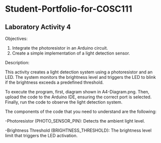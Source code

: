 # Student-Portfolio-for-COSC111


## Laboratory Activity 4

Objectives:

  1. Integrate the photoresistor in an Arduino circuit.
  2. Create a simple implementation of a light detection sensor.


Description:

This activity creates a light detection system using a photoresistor and an LED. The system monitors the brightness level and triggers the LED to blink if the brightness exceeds a predefined threshold.

To execute the program, first, diagram shown in A4-Diagram.png. Then, upload the code to the Arduino IDE, ensuring the correct port is selected. Finally, run the code to observe the light detection system. 

The components of the code that you need to understand are the following:


-Photoresistor (PHOTO_SENSOR_PIN): Detects the ambient light level.

-Brightness Threshold (BRIGHTNESS_THRESHOLD): The brightness level limit that triggers the LED activation.
